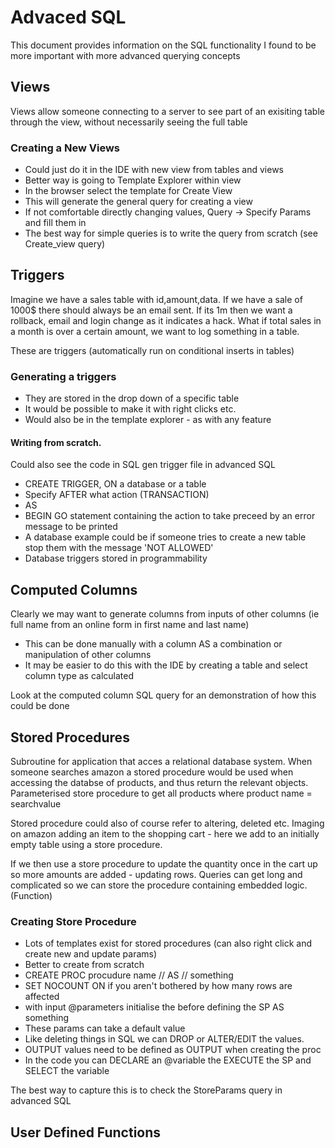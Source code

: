 # Advaced SQL

This document provides information on the SQL functionality I found to be more important with more advanced querying concepts

## Views

Views allow someone connecting to a server to see part of an exisiting table through the view, without necessarily seeing the full table

### Creating a New Views
* Could just do it in the IDE with new view from tables and views
* Better way is going to Template Explorer within view
* In the browser select the template for Create View
* This will generate the general query for creating a view
* If not comfortable directly changing values, Query -> Specify Params and fill them in
* The best way for simple queries is to write the query from scratch (see Create_view query)

## Triggers

Imagine we have a sales table with id,amount,data. If we have a sale of 1000$ there should always be an email sent. If its 1m then we want a rollback, email and login change as it indicates a hack.
What if total sales in a month is over a certain amount, we want to log something in a table.

These are triggers (automatically run on conditional inserts in tables)

### Generating a triggers
* They are stored in the drop down of a specific table
* It would be possible to make it with right clicks etc.
* Would also be in the template explorer - as with any feature

#### Writing from scratch.

Could also see the code in SQL gen trigger file in advanced SQL

* CREATE TRIGGER, ON a database or a table
* Specify AFTER what action (TRANSACTION)
* AS
* BEGIN GO statement containing the action to take preceed by an error message to be printed
* A database example could be if someone tries to create a new table stop them with the message 'NOT ALLOWED'
* Database triggers stored in programmability

## Computed Columns

Clearly we may want to generate columns from inputs of other columns (ie full name from an online form in first name and last name)

* This can be done manually with a column AS a combination or manipulation of other columns
* It may be easier to do this with the IDE by creating a table and select column type as calculated

Look at the computed column SQL query for an demonstration of how this could be done

## Stored Procedures

Subroutine for application that acces a relational database system.
When someone searches amazon a stored procedure would be used when accessing the databse of products, and thus return the relevant objects.
Parameterised store procedure to get all products where product name = searchvalue

Stored procedure could also of course refer to altering, deleted etc.
Imaging on amazon adding an item to the shopping cart - here we add to an initially empty table using a store procedure.

If we then use a store procedure to update the quantity once in the cart up so more amounts are added - updating rows.
Queries can get long and complicated so we can store the procedure containing embedded logic. (Function)

### Creating Store Procedure 
* Lots of templates exist for stored procedures (can also right click and create new and update params)
* Better to create from scratch
* CREATE PROC procudure name // AS // something
* SET NOCOUNT ON if you aren't bothered by how many rows are affected
* with input @parameters initialise the before defining the SP AS something
* These params can take a default value
* Like deleting things in SQL we can DROP or ALTER/EDIT the values.
* OUTPUT values need to be defined as OUTPUT when creating the proc
* In the code you can DECLARE an @variable the EXECUTE the SP and SELECT the variable

The best way to capture this is to check the StoreParams query in advanced SQL

## User Defined Functions
